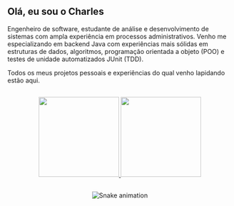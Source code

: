 <h2>Olá, eu sou o Charles</h2>

<p>Engenheiro de software, estudante de análise e desenvolvimento de sistemas com ampla experiência em processos administrativos.
Venho me especializando em backend Java com experiências mais sólidas em estruturas de dados, algoritmos, programação orientada a objeto (POO) e testes de unidade automatizados JUnit (TDD).
<p>Todos os meus projetos pessoais e experiências do qual venho lapidando estão aqui. 

## 

<div align="center">
  
  <a href="https://github.com/amorim-charles">
      <img height="180em" src="https://github-readme-stats-eight-theta.vercel.app/api?username=amorim-charles&show_icons=true&theme=algolia&include_all_commits=true&count_private=true"/>
      <img height="180em" src="https://github-readme-stats-eight-theta.vercel.app/api/top-langs/?username=amorim-charles&layout=compact&langs_count=8&theme=algolia"/>
  </a>

##
  
  ![Snake animation](https://github.com/amorim-charles/amorim-charles/blob/output/github-contribution-grid-snake.svg)

</div>

